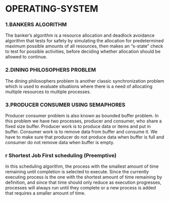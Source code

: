 <h1>OPERATING-SYSTEM</h1>
<h3>1.BANKERS ALGORITHM</h3>
<p>The banker’s algorithm is a resource allocation and deadlock avoidance algorithm that tests for safety by simulating 
the allocation for predetermined maximum possible amounts of all resources, then makes an “s-state” check 
to test for possible activities, before deciding whether allocation should be allowed to continue.</p>
<h3>2.DINING PHILOSOPHERS PROBLEM</h3>
<p>The dining philosophers problem is another classic synchronization problem which is used to evaluate situations where there is a need of allocating multiple resources to multiple processes.</p>
<h3>3.PRODUCER CONSUMER USING SEMAPHORES </h3>
<p>Producer consumer problem is also known as bounded buffer problem. In this problem we have two processes, producer and consumer, who share a fixed size buffer. Producer work is to produce data or items and put in buffer. Consumer work is to remove data from buffer and consume it. We have to make sure that producer do not produce data when buffer is full and consumer do not remove data when buffer is empty.</p>
<h3>r Shortest Job First scheduling (Preemptive) </h3>
<p>In this scheduling algorithm, the process with the smallest amount of time remaining until completion is selected to execute. Since the currently executing process is the one with the shortest amount of time remaining by definition, and since that time should only reduce as execution progresses, processes will always run until they complete or a new process is added that requires a smaller amount of time.</p>
